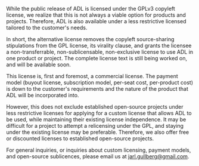While the public release of ADL is licensed under the GPLv3 copyleft license, we realize that this is not always a
viable option for products and projects. Therefore, ADL is also available under a less restrictive licensed tailored
to the customer's needs.

In short, the alternative license removes the copyleft source-sharing stipulations from the GPL license, its virality
clause, and grants the licensee a non-transferrable, non-sublicensable, non-exclusive license to use ADL in one product
or project. The complete license text is still being worked on, and will be available soon.

This license is, first and foremost, a commercial license. The payment model (buyout license, subscription model,
per-seat cost, per-product cost) is down to the customer's requirements and the nature of the product that ADL will be
incorporated into.

However, this does not exclude established open-source projects under less restrictive licenses for applying for a
custom license that allows ADL to be used, while maintaining their existing license independence. It may be difficult
for a project to attempt a relicensing under the GPL, and staying under the existing license may be preferable.
Therefore, we also offer free or discounted licenses to established open-source projects.

For general inquiries, or inquiries about custom licensing, payment models, and open-source sublicences, please email us
at [jarl.gullberg@gmail.com][1].


[1]: mailto:jarl.gullberg@gmail.com